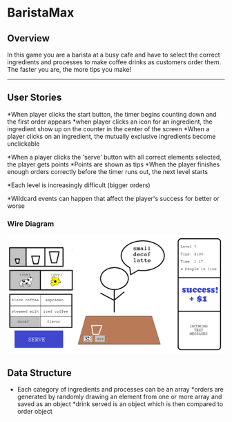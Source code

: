 # BaristaMax

## Overview

In this game you are a barista at a busy cafe and have to select the correct ingredients and processes to make coffee drinks as customers order them. The faster you are, the more tips you make!

---

## User Stories

*When player clicks the start button, the timer begins counting down and the first order appears
*when player clicks an icon for an ingredient, the ingredient show up on the counter in the center of the screen
*When a player clicks on an ingredient, the mutually exclusive ingredients become unclickable

*When a player clicks the 'serve' button with all correct elements selected, the player gets points
*Points are shown as tips
*When the player finishes enough orders correctly before the timer runs out, the next level starts

*Each level is increasingly difficult (bigger orders)

*Wildcard events can happen that affect the player's success for better or worse


### Wire Diagram
![Wire Diagram No. 1](./wire-diagram-1.bmp)

## Data Structure

* Each category of ingredients and processes can be an array 
*orders are generated by randomly drawing an element from one or more array and saved as an object
*drink served is an object which is then compared to order object
